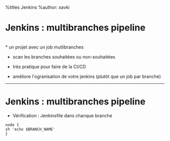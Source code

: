 %titles Jenkins
%author: xavki


# Jenkins : multibranches pipeline


<br>
* un projet avec un job mutlibranches

* scan les branches souhaitées ou non-souhaitées

* très pratique pour faire de la CI/CD

* améliore l'ogranisation de votre jenkins (plutôt que un job par branche)


-------------------------------------------------------------------------------


# Jenkins : multibranches pipeline



* Vérification : Jenkinsfile dans chanque branche

```
node {
sh 'echo $BRANCH_NAME'
}
```
